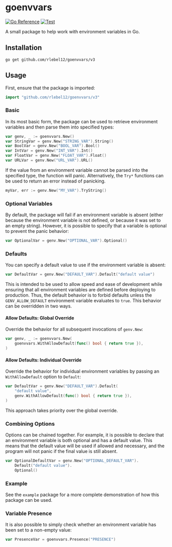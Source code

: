 # goenvvars
[![Go Reference](https://pkg.go.dev/badge/github.com/rlebel12/goenvvars/v3.svg)](https://pkg.go.dev/github.com/rlebel12/goenvvars/v3)
[![Test](https://github.com/rlebel12/goenvvars/actions/workflows/test.yml/badge.svg)](https://github.com/rlebel12/goenvvars/actions/workflows/test.yml)

A small package to help work with environment variables in Go.

## Installation
```console
go get github.com/rlebel12/goenvvars/v3
```

## Usage

First, ensure that the package is imported:
```go
import "github.com/rlebel12/goenvvars/v3"
```

### Basic
In its most basic form, the package can be used to retrieve environment variables and then parse them into specified types:

```go
var genv, _ := goenvvars.New()
var StringVar = genv.New("STRING_VAR").String()
var BoolVar = genv.New("BOOL_VAR").Bool()
var IntVar = genv.New("INT_VAR").Int()
var FloatVar = genv.New("FLOAT_VAR").Float()
var URLVar = genv.New("URL_VAR").URL()
```

If the value from an environment variable cannot be parsed into the specified type, the function will panic. Alternatively, the `Try*` functions can be used to return an error instead of panicking.
```go
myVar, err := genv.New("MY_VAR").TryString()
```

### Optional Variables
By default, the package will fail if an environment variable is absent (either because the environment variable is not defined, or because it was set to an empty string). However, it is possible to specify that a variable is optional to prevent the panic behavior:

```go
var OptionalVar = genv.New("OPTIONAL_VAR").Optional()
```

### Defaults
You can specify a default value to use if the environment variable is absent:

```go
var DefaultVar = genv.New("DEFAULT_VAR").Default("default value")
```

This is intended to be used to allow speed and ease of development while ensuring that all environment variables are defined before deploying to production. Thus, the default behavior is to forbid defaults unless the `GENV_ALLOW_DEFAULT` environment variable evaluates to `true`. This behavior can be overridden in two ways.

#### Allow Defaults: Global Override

Override the behavior for all subsequent invocations of `genv.New`:

```go
var genv, _ := goenvvars.New(
    goenvvars.WithAllowDefault(func() bool { return true }),
)
```

#### Allow Defaults: Individual Override

Override the behavior for individual environment variables by passing an `WithAllowDefault` option to `Default`:
    
```go
var DefaultVar = genv.New("DEFAULT_VAR").Default(
    "default value",
    genv.WithAllowDefault(func() bool { return true }),
)
```

This approach takes priority over the global override.

### Combining Options
Options can be chained together. For example, it is possible to declare that an environment variable is both
optional and has a default value. This means that the default value will be used if allowed and necessary, and the program
will not panic if the final value is still absent.

```go
var OptionalDefaultVar = genv.New("OPTIONAL_DEFAULT_VAR").
    Default("default value").
    Optional()
```

### Example
See the `example` package for a more complete demonstration of how this package can be used.

### Variable Presence
It is also possible to simply check whether an environment variable has been set to a non-empty value:

```go
var PresenceVar = goenvvars.Presence("PRESENCE")
```